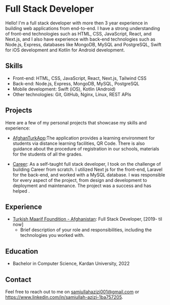 # Full Stack Developer

Hello! I'm a full stack developer with more then 3 year experience in building web applications from end-to-end. I have a strong understanding of front-end technologies such as HTML, CSS, JavaScript, React, and Next.js, and I also have experience with back-end technologies such as Node.js, Express, databases like MongoDB, MySQL and PostgreSQL, Swift for iOS development and Kotlin for Android development.

## Skills

- Front-end: HTML, CSS, JavaScript, React, Next.js, Tailwind CSS
- Back-end: Node.js, Express, MongoDB, MySQL, PostgreSQL
- Mobile development: Swift (iOS), Kotlin (Android)
- Other technologies: Git, GitHub, Nginx, Linux, REST APIs

## Projects

Here are a few of my personal projects that showcase my skills and experience:

- [AfghanTurkApp](https://play.google.com/store/apps/details?id=com.AfghanTurk.afghanturkmaarifonline):The application provides a learning environment for students via distance learning facilities, QR Code. There is also guidance about the procedure of registration in our schools, materials for the students of all the grades.

- [Career](https://career.afganturkmaarif.org/): As a self-taught full stack developer, I took on the challenge of building Career from scratch. I utilized Next js for the front-end, Laravel for the back-end, and worked with a MySQL database. I was responsible for every aspect of the project, from design and development to deployment and maintenance. The project was a success and has helped .

## Experience

- [Turkish Maarif Foundition - Afghanistan](https://www.afganturkmaarif.org/): Full Stack Developer, [2019- til now]
  - Brief description of your role and responsibilities, including the technologies you worked with.



## Education

- Bachelor in Computer Science, Kardan University, 2022

## Contact

Feel free to reach out to me on samiullahazizi001@gmail.com or https://www.linkedin.com/in/samiullah-azizi-1ba757205.
